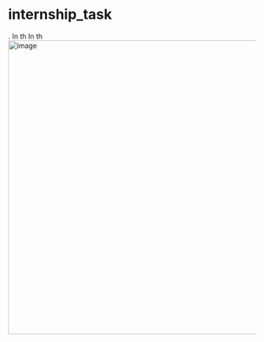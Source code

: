 # internship_task
.
In th
In th
<img width="598" alt="image" src="https://github.com/user-attachments/assets/aa80d72e-3f04-42ad-804d-04ca86038f35">
